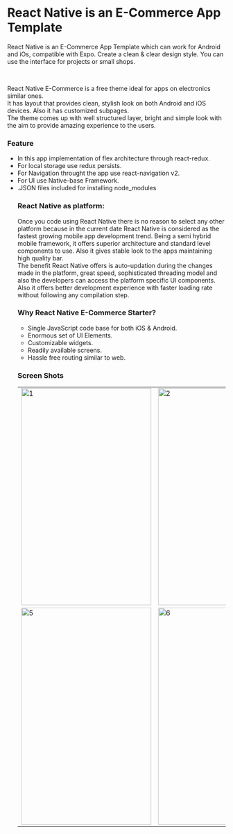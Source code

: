 <h1>React Native is an E-Commerce App Template</h1>
<p>
React Native is an E-Commerce App Template which can work for Android and iOs, compatible with Expo. Create a clean & clear design style. You can use the interface for projects or small shops.
</p>
<br/>
<p>
React Native E-Commerce is a free theme ideal for apps on  electronics similar ones. <br/>
It has layout that provides clean, stylish look on both Android and iOS devices. Also it has customized subpages. <br/>
The theme comes up with well structured layer, bright and simple look with the aim to provide amazing experience to the users.
</p>

<h3>Feature</h3>
<ul>
<li>In this app implementation of flex architecture through react-redux.</li>
<li>For local storage use redux persists.</li>
<li>For Navigation throught the app use  react-navigation v2.</li>
<li>For UI use Native-base Framework.</li>
<li>.JSON files included for installing node_modules</li>

<h3>React Native as platform:</h3>
<p>
Once you code using React Native there is no reason to select any other platform because in the current date React Native is considered as the fastest growing mobile app development trend. Being a semi hybrid mobile framework, it offers superior architecture and standard level components to use. Also it gives stable look to the apps maintaining high quality bar.
<br/>
The benefit React Native offers is auto-updation during the changes made in the platform, great speed, sophisticated threading model and also the developers can access the platform specific UI components. Also it offers better development experience with faster loading rate without following any compilation step.
</p>

<h3>Why React Native E-Commerce Starter?</h3>
<ul>
<li>Single JavaScript code base for both iOS & Android.</li>
<li>Enormous set of UI Elements.</li>
<li>Customizable widgets.</li>
<li>Readily available screens.</li>
<li>Hassle free routing similar to web.</li>
</ul>

<h3>Screen Shots</h3>
<table>
<tr>
<td><img src="https://github.com/sjain2393/React-Native-E-Commerce-App-Template/ScreenShot/1.png" width="300"  height="500" alt="1"></td>
<td><img src="https://github.com/sjain2393/React-Native-E-Commerce-App-Template/ScreenShot/2.png" width="300"  height="500" alt="2"></td>
<td><img src="https://github.com/sjain2393/React-Native-E-Commerce-App-Template/ScreenShot/3.png" width="300"  height="500" alt="3"></td>
<td><img src="https://github.com/sjain2393/React-Native-E-Commerce-App-Template/ScreenShot/4.png" width="300"  height="500" alt="4"></td>
</tr>
<tr>
<td><img src="https://github.com/sjain2393/React-Native-E-Commerce-App-Template/ScreenShot/5.png" width="300"  height="500" alt="5"></td>
<td><img src="https://github.com/sjain2393/React-Native-E-Commerce-App-Template/ScreenShot/6.png" width="300"  height="500" alt="6"></td>
<td><img src="https://github.com/sjain2393/React-Native-E-Commerce-App-Template/ScreenShot/7.png" width="300"  height="500" alt="7"></td>
<td><img src="https://github.com/sjain2393/React-Native-E-Commerce-App-Template/ScreenShot/8.png" width="300"  height="500" alt="8"></td>
</tr>
</table>

